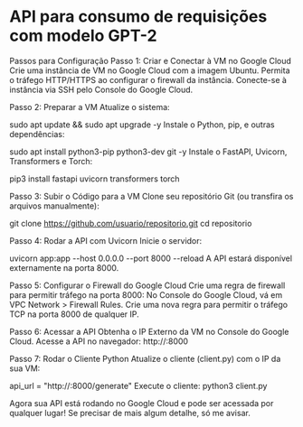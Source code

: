 # API para consumo de requisições com modelo GPT-2

Passos para Configuração
Passo 1: Criar e Conectar à VM no Google Cloud
Crie uma instância de VM no Google Cloud com a imagem Ubuntu.
Permita o tráfego HTTP/HTTPS ao configurar o firewall da instância.
Conecte-se à instância via SSH pelo Console do Google Cloud.

Passo 2: Preparar a VM
Atualize o sistema:

sudo apt update && sudo apt upgrade -y
Instale o Python, pip, e outras dependências:


sudo apt install python3-pip python3-dev git -y
Instale o FastAPI, Uvicorn, Transformers e Torch:

pip3 install fastapi uvicorn transformers torch

Passo 3: Subir o Código para a VM
Clone seu repositório Git (ou transfira os arquivos manualmente):

git clone https://github.com/usuario/repositorio.git
cd repositorio

Passo 4: Rodar a API com Uvicorn
Inicie o servidor:

uvicorn app:app --host 0.0.0.0 --port 8000 --reload
A API estará disponível externamente na porta 8000.

Passo 5: Configurar o Firewall do Google Cloud
Crie uma regra de firewall para permitir tráfego na porta 8000:
No Console do Google Cloud, vá em VPC Network > Firewall Rules.
Crie uma nova regra para permitir o tráfego TCP na porta 8000 de qualquer IP.

Passo 6: Acessar a API
Obtenha o IP Externo da VM no Console do Google Cloud.
Acesse a API no navegador:
http://<IP-da-Virtual-Machine>:8000

Passo 7: Rodar o Cliente Python
Atualize o cliente (client.py) com o IP da sua VM:

api_url = "http://<IP-da-Virtual-Machine>:8000/generate"
Execute o cliente:
python3 client.py


Agora sua API está rodando no Google Cloud e pode ser acessada por qualquer lugar! Se precisar de mais algum detalhe, só me avisar.

